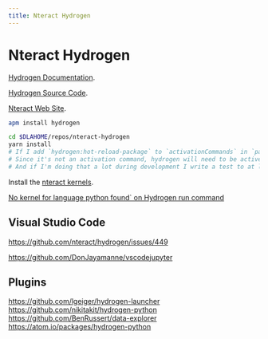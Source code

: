 ```yaml
---
title: Nteract Hydrogen
---
```


# Nteract Hydrogen

[Hydrogen Documentation](https://nteract.gitbooks.io/hydrogen).

[Hydrogen Source Code](https://github.com/nteract/hydrogen).

[Nteract Web Site](https://nteract.io/atom).

```bash
apm install hydrogen
```

```bash
cd $DLAHOME/repos/nteract-hydrogen
yarn install
# If I add `hydrogen:hot-reload-package` to `activationCommands` in `package.json`, it shows up, but then it also shows up when not in dev mode.
# Since it's not an activation command, hydrogen will need to be active before you can use it. That said, I've never been sure how that command works so I usually just reload window any time I want to refresh.
# And if I'm doing that a lot during development I write a test to at least make sure things will load.
```

Install the [nteract kernels](/dev/nteract/kernels.md).

[No kernel for language python found` on Hydrogen run command](https://github.com/nteract/hydrogen/issues/243)

## Visual Studio Code

https://github.com/nteract/hydrogen/issues/449

https://github.com/DonJayamanne/vscodejupyter

## Plugins

https://github.com/lgeiger/hydrogen-launcher
https://github.com/nikitakit/hydrogen-python
https://github.com/BenRussert/data-explorer
https://atom.io/packages/hydrogen-python

